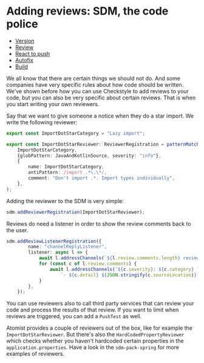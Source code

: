 # Adding reviews: SDM, the code police

<ul class="steps">
    <li class="done"><a href="">Version</a></li>
    <li class="active"><a href="">Review</a></li>
    <li class="undone"><a href="">React to push</a></li>
    <li class="undone"><a href="">Autofix</a></li>
    <li class="undone"><a href="">Build</a></li>
</ul>

We all know that there are certain things we should not do. And some companies have very specific rules about how code should be written. We've shown before how you can use Checkstyle to add reviews to your code, but you can also be very specific about certain reviews. That is when you start writing your own reviewers.

Say that we want to give someone a notice when they do a star import. We write the following reviewer:

``` typescript
export const ImportDotStarCategory = "Lazy import";

export const ImportDotStarReviewer: ReviewerRegistration = patternMatchReviewer(
    ImportDotStarCategory,
    {globPattern: JavaAndKotlinSource, severity: "info"},
    {
        name: ImportDotStarCategory,
        antiPattern: /import .*\.\*/,
        comment: "Don't import .*. Import types individually",
    },
);
```

Adding the reviewer to the SDM is very simple:

``` typescript
sdm.addReviewerRegistration(ImportDotStarReviewer);
```

Reviews do need a listener in order to show the review comments back to the user.

``` typescript
sdm.addReviewListenerRegistration({
        name: "channelReplyListener",
        listener: async l => {
            await l.addressChannels(`${l.review.comments.length} review errors: ${l.review.comments}`);
            for (const c of l.review.comments) {
                await l.addressChannels(`${c.severity}: ${c.category} ` +
                    `- ${c.detail} ${JSON.stringify(c.sourceLocation)}`);
            }
        },
    });
```

You can use reviewers also to call third party services that can review your code and process the results of that review. If you want to limit when reviews are triggered, you can add a `PushTest` as well.

Atomist provides a couple of reviewers out of the box, like for example the `ImportDotStarReviewer`. But there's also the `HardCodedPropertyReviewer` which checks whether you haven't hardcoded certain properties in the `application.properties`. Have a look in the `sdm-pack-spring` for more examples of reviewers.






